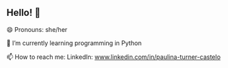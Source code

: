 ## Hello! 👋
😄 Pronouns: she/her 

🌱 I’m currently learning programming in Python

📫 How to reach me: LinkedIn: www.linkedin.com/in/paulina-turner-castelo
<!--
**paulinaturner/Paulinaturner** is a ✨ _special_ ✨ repository because its `README.md` (this file) appears on your GitHub profile.

Here are some ideas to get you started:

- 🔭 I’m currently working on ...
- 🌱 I’m currently learning ...
- 👯 I’m looking to collaborate on ...
- 🤔 I’m looking for help with ...
- 💬 Ask me about ...
- 📫 How to reach me: LinkedIn: www.linkedin.com/in/paulina-turner-castelo
- 😄 Pronouns: she/her
- ⚡ Fun fact: ...
-->
